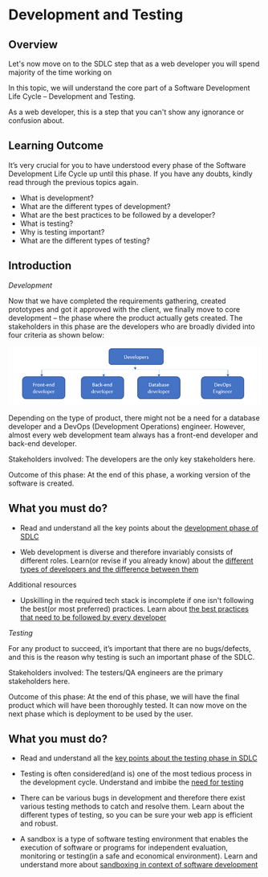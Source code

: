 ﻿# Development and Testing

## Overview

Let's now move on to the SDLC step that as a web developer you will spend majority of the time working on

In this topic, we will understand the core part of a Software Development Life Cycle – Development and Testing.

As a web developer, this is a step that you can't show any ignorance or confusion about.


## Learning Outcome

It’s very crucial for you to have understood every phase of the Software Development Life Cycle up until this phase. If you have any doubts, kindly read through the previous topics again.

-	What is development?
-	What are the different types of development?
-	What are the best practices to be followed by a developer?
-	What is testing?
-	Why is testing important?
-	What are the different types of testing?

## Introduction

*Development*

Now that we have completed the requirements gathering, created prototypes and got it approved with the client, we finally move to core development – the phase where the product actually gets created. 
The stakeholders in this phase are the developers who are broadly divided into four criteria as shown below:

![](../images/dev_team.PNG)

Depending on the type of product, there might not be a need for a database developer and a DevOps (Development Operations) engineer. However, almost every web development team always has a front-end developer and back-end developer.

Stakeholders involved: The developers are the only key stakeholders here.

Outcome of this phase: At the end of this phase, a working version of the software is created.


## What you must do?
- Read and understand all the key points about the [development phase of SDLC](https://www.thedigitalmentor.com/what-is-coding-in-sdlc/)

- Web development is diverse and therefore invariably consists of different roles. Learn(or revise if you already know) about the [different types of developers and the difference between them](https://conceptainc.com/blog/difference-front-end-back-end-development/)

Additional resources

- Upskilling in the required tech stack is incomplete if one isn't following the best(or most preferred) practices. Learn about [the best practices that need to be followed by every developer](https://www.marathonus.com/about/blog/14-best-practices-for-developers/)



*Testing*

For any product to succeed, it’s important that there are no bugs/defects, and this is the reason why testing is such an important phase of the SDLC.

Stakeholders involved: The testers/QA engineers are the primary stakeholders here.

Outcome of this phase: At the end of this phase, we will have the final product which will have been thoroughly tested. It can now move on the next phase which is deployment to be used by the user.


## What you must do?
-	Read and understand all the [key points about the testing phase in SDLC](https://www.thedigitalmentor.com/what-is-testing-in-sdlc/)

- Testing is often considered(and is) one of the most tedious process in the development cycle. Understand and imbibe the [need for testing](https://www.axistechnical.com/importance-testing-software-development/) 

-   There can be various bugs in development and therefore there exist various testing methods to catch and resolve them. Learn about the different types of testing, so you can be sure your web app is efficient and robust. 

-	A sandbox is a type of software testing environment that enables the execution of software or programs for independent evaluation, monitoring or testing(in a safe and economical environment). Learn and understand more about [sandboxing in context of software development](https://www.cloudshare.com/virtual-it-labs-glossary/sandbox-environment) 

